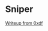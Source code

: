# Sniper

<a href ="https://0xdf.gitlab.io/2020/03/28/htb-sniper.html" target ="_blank">Writeup from 0xdf</a>
